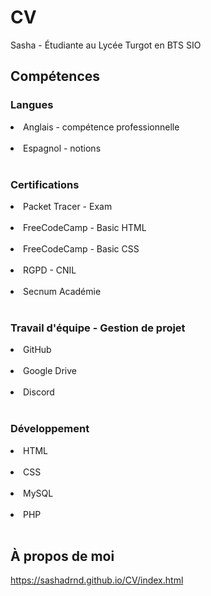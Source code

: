 # CV
Sasha - Étudiante au Lycée Turgot en BTS SIO
## Compétences
### Langues
<li>Anglais - compétence professionnelle</li><br>
<li>Espagnol - notions</li><br>

### Certifications
<li>Packet Tracer - Exam </li><br>
<li>FreeCodeCamp - Basic HTML</li><br>
<li>FreeCodeCamp - Basic CSS</li><br>
<li>RGPD - CNIL</li><br>
<li>Secnum Académie</li><br>

### Travail d'équipe - Gestion de projet
<li>GitHub</li><br>
<li>Google Drive</li><br>
<li>Discord</li><br>

### Développement
<li>HTML</li><br>
<li>CSS</li><br>
<li>MySQL</li><br>
<li>PHP</li><br>

## À propos de moi


https://sashadrnd.github.io/CV/index.html

